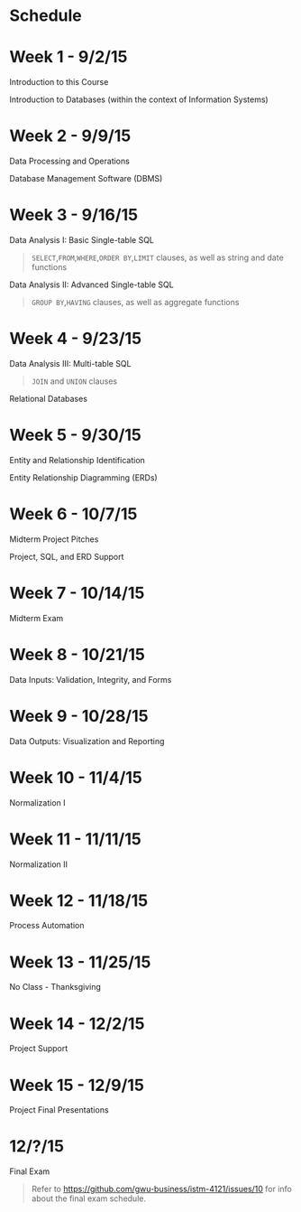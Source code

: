 # Schedule

# Week 1 - 9/2/15

Introduction to this Course

Introduction to Databases (within the context of Information Systems)

# Week 2 - 9/9/15

Data Processing and Operations

Database Management Software (DBMS)

# Week 3 - 9/16/15

Data Analysis I: Basic Single-table SQL

> `SELECT`,`FROM`,`WHERE`,`ORDER BY`,`LIMIT` clauses, as well as string and date functions

Data Analysis II: Advanced Single-table SQL

> `GROUP BY`,`HAVING` clauses, as well as aggregate functions

# Week 4 - 9/23/15

Data Analysis III: Multi-table SQL

> `JOIN` and `UNION` clauses

Relational Databases

# Week 5 - 9/30/15

Entity and Relationship Identification

Entity Relationship Diagramming (ERDs)

# Week 6 - 10/7/15

Midterm Project Pitches

Project, SQL, and ERD Support

# Week 7 - 10/14/15

Midterm Exam

# Week 8 - 10/21/15

Data Inputs: Validation, Integrity, and Forms

# Week 9 - 10/28/15

Data Outputs: Visualization and Reporting

# Week 10 - 11/4/15

Normalization I

# Week 11 - 11/11/15

Normalization II

# Week 12 - 11/18/15

Process Automation

# Week 13 - 11/25/15

No Class - Thanksgiving

# Week 14 - 12/2/15

Project Support

# Week 15 - 12/9/15

Project Final Presentations

# 12/?/15

Final Exam

> Refer to https://github.com/gwu-business/istm-4121/issues/10 for info about the final exam schedule.
